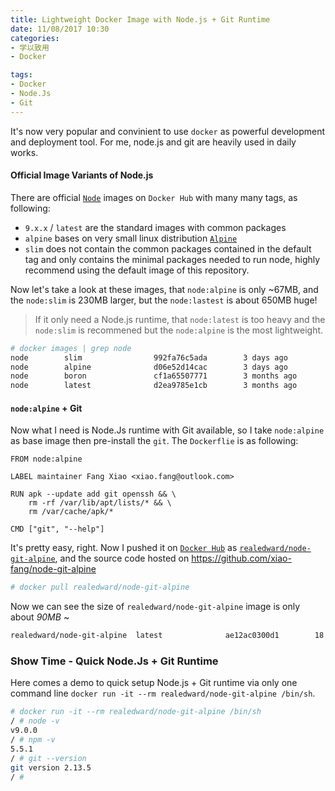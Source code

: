 ```yaml
---
title: Lightweight Docker Image with Node.js + Git Runtime
date: 11/08/2017 10:30
categories:
- 学以致用
- Docker

tags:
- Docker
- Node.Js
- Git
---
```


It's now very popular and convinient to use `docker` as powerful development and deployment tool. For me, node.js and git are heavily used in daily works.

#### Official Image Variants of Node.js
There are official [`Node`](https://hub.docker.com/_/node/) images on `Docker Hub` with many many tags, as following:
- `9.x.x` / `latest` are the standard images with common packages
- `alpine` bases on very small linux distribution [`Alpine`](https://alpinelinux.org)
- `slim` does not contain the common packages contained in the default tag and only contains the minimal packages needed to run node, highly recommend using the default image of this repository.

Now let's take a look at these images, that `node:alpine` is only ~67MB, and the `node:slim` is 230MB larger, but the `node:lastest` is about 650MB huge!

> If it only need a Node.js runtime, that `node:latest` is too heavy and the `node:slim` is recommened but the `node:alpine` is the most lightweight.

``` bash
# docker images | grep node
node        slim                992fa76c5ada        3 days ago          230 MB
node        alpine              d06e52d14cac        3 days ago          67.4 MB
node        boron               cf1a65507771        3 months ago        656 MB
node        latest              d2ea9785e1cb        3 months ago        665 MB
```

#### `node:alpine` + Git

Now what I need is Node.Js runtime with Git available, so I take `node:alpine` as base image then pre-install the `git`. The `Dockerflie` is as following:

``` docker
FROM node:alpine

LABEL maintainer Fang Xiao <xiao.fang@outlook.com>

RUN apk --update add git openssh && \
    rm -rf /var/lib/apt/lists/* && \
    rm /var/cache/apk/*

CMD ["git", "--help"]
```

It's pretty easy, right. Now I pushed it on [`Docker Hub`](https://hub.docker.com) as [`realedward/node-git-alpine`](https://hub.docker.com/r/realedward/node-git-alpine/), and the source code hosted on https://github.com/xiao-fang/node-git-alpine


``` bash
# docker pull realedward/node-git-alpine
```

Now we can see the size of `realedward/node-git-alpine` image is only about *90MB* ~

``` bash
realedward/node-git-alpine  latest              ae12ac0300d1        18 hours ago        92.8 MB

```

### Show Time - Quick Node.Js + Git Runtime

Here comes a demo to quick setup Node.js + Git runtime via only one command line `docker run -it --rm realedward/node-git-alpine /bin/sh`.

``` bash
# docker run -it --rm realedward/node-git-alpine /bin/sh
/ # node -v
v9.0.0
/ # npm -v
5.5.1
/ # git --version
git version 2.13.5
/ #
```